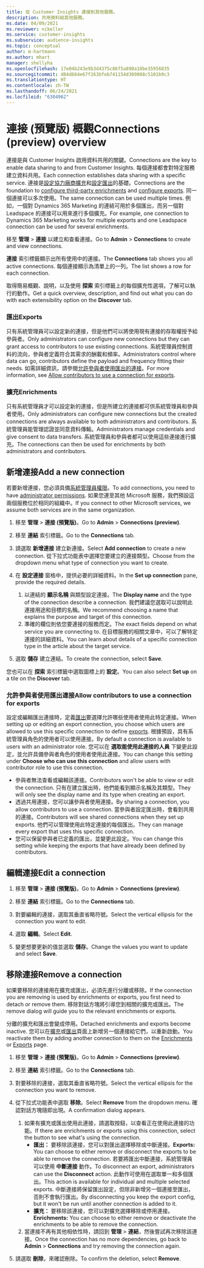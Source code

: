 ```yaml
---
title: 從 Customer Insights 連接到其他服務。
description: 共用資料給其他服務。
ms.date: 04/09/2021
ms.reviewer: nikeller
ms.service: customer-insights
ms.subservice: audience-insights
ms.topic: conceptual
author: m-hartmann
ms.author: mhart
manager: shellyha
ms.openlocfilehash: 17e04b243e9b3d4375c86f5a890a18be35956835
ms.sourcegitcommit: d84d664e67f263bfeb741154d309088c5101b9c3
ms.translationtype: HT
ms.contentlocale: zh-TW
ms.lasthandoff: 06/24/2021
ms.locfileid: "6304962"
---
```

# <a name="connections-preview-overview"></a><span data-ttu-id="37a61-103">連接 (預覽版) 概觀</span><span class="sxs-lookup"><span data-stu-id="37a61-103">Connections (preview) overview</span></span>

<span data-ttu-id="37a61-104">連接是與 Customer Insights 啟用資料共用的關鍵。</span><span class="sxs-lookup"><span data-stu-id="37a61-104">Connections are the key to enable data sharing to and from Customer Insights.</span></span> <span data-ttu-id="37a61-105">每個連接都會對特定服務建立資料共用。</span><span class="sxs-lookup"><span data-stu-id="37a61-105">Each connection establishes data sharing with a specific service.</span></span> <span data-ttu-id="37a61-106">連接是[設定協力廠商擴充](enrichment-hub.md)和[設定匯出](export-destinations.md)的基礎。</span><span class="sxs-lookup"><span data-stu-id="37a61-106">Connections are the foundation to [configure third-party enrichments](enrichment-hub.md) and [configure exports](export-destinations.md).</span></span> <span data-ttu-id="37a61-107">同一個連接可以多次使用。</span><span class="sxs-lookup"><span data-stu-id="37a61-107">The same connection can be used multiple times.</span></span> <span data-ttu-id="37a61-108">例如，一個對 Dynamics 365 Marketing 的連結可用於多個匯出，而另一個對 Leadspace 的連接可以用來進行多個擴充。</span><span class="sxs-lookup"><span data-stu-id="37a61-108">For example, one connection to Dynamics 365 Marketing works for multiple exports and one Leadspace connection can be used for several enrichments.</span></span>

<span data-ttu-id="37a61-109">移至 **管理** > **連接** 以建立和查看連接。</span><span class="sxs-lookup"><span data-stu-id="37a61-109">Go to **Admin** > **Connections** to create and view connections.</span></span>

<span data-ttu-id="37a61-110">**連接** 索引標籤顯示出所有使用中的連接。</span><span class="sxs-lookup"><span data-stu-id="37a61-110">The **Connections** tab shows you all active connections.</span></span> <span data-ttu-id="37a61-111">每個連接顯示為清單上的一列。</span><span class="sxs-lookup"><span data-stu-id="37a61-111">The list shows a row for each connection.</span></span> 

<span data-ttu-id="37a61-112">取得簡易概觀、說明，以及使用 **探索** 索引標籤上的每個擴充性選項，了解可以執行的動作。</span><span class="sxs-lookup"><span data-stu-id="37a61-112">Get a quick overview, description, and find out what you can do with each extensibility option on the **Discover** tab.</span></span>

### <a name="exports"></a><span data-ttu-id="37a61-113">匯出</span><span class="sxs-lookup"><span data-stu-id="37a61-113">Exports</span></span>

<span data-ttu-id="37a61-114">只有系統管理員可以設定新的連接，但是他們可以將使用現有連接的存取權授予給參與者。</span><span class="sxs-lookup"><span data-stu-id="37a61-114">Only administrators can configure new connections but they can grant access to contributors to use existing connections.</span></span> <span data-ttu-id="37a61-115">系統管理員控制資料的流向，參與者定義符合其需求的酬載和頻率。</span><span class="sxs-lookup"><span data-stu-id="37a61-115">Administrators control where data can go, contributors define the payload and frequency fitting their needs.</span></span> <span data-ttu-id="37a61-116">如需詳細資訊，請參閱[允許參與者使用匯出的連接](#allow-contributors-to-use-a-connection-for-exports)。</span><span class="sxs-lookup"><span data-stu-id="37a61-116">For more information, see [Allow contributors to use a connection for exports](#allow-contributors-to-use-a-connection-for-exports).</span></span>

### <a name="enrichments"></a><span data-ttu-id="37a61-117">擴充</span><span class="sxs-lookup"><span data-stu-id="37a61-117">Enrichments</span></span>

<span data-ttu-id="37a61-118">只有系統管理員才可以設定新的連接，但是所建立的連接都可供系統管理員和參與者使用。</span><span class="sxs-lookup"><span data-stu-id="37a61-118">Only administrators can configure new connections but the created connections are always available to both administrators and contributors.</span></span> <span data-ttu-id="37a61-119">系統管理員能管理認證並同意資料傳輸。</span><span class="sxs-lookup"><span data-stu-id="37a61-119">Administrators manage credentials and give consent to data transfers.</span></span> <span data-ttu-id="37a61-120">系統管理員和參與者都可以使用這些連接進行擴充。</span><span class="sxs-lookup"><span data-stu-id="37a61-120">The connections can then be used for enrichments by both administrators and contributors.</span></span>

## <a name="add-a-new-connection"></a><span data-ttu-id="37a61-121">新增連接</span><span class="sxs-lookup"><span data-stu-id="37a61-121">Add a new connection</span></span>

<span data-ttu-id="37a61-122">若要新增連接，您必須具備[系統管理員權限](permissions.md)。</span><span class="sxs-lookup"><span data-stu-id="37a61-122">To add connections, you need to have [administrator permissions](permissions.md).</span></span> <span data-ttu-id="37a61-123">如果您連至其他 Microsoft 服務，我們預設這兩個服務位於相同的組織中。</span><span class="sxs-lookup"><span data-stu-id="37a61-123">If you connect to other Microsoft services, we assume both services are in the same organization.</span></span>

1. <span data-ttu-id="37a61-124">移至 **管理** > **連接 (預覽版)**。</span><span class="sxs-lookup"><span data-stu-id="37a61-124">Go to **Admin** > **Connections (preview)**.</span></span>

1. <span data-ttu-id="37a61-125">移至 **連結** 索引標籤。</span><span class="sxs-lookup"><span data-stu-id="37a61-125">Go to the **Connections** tab.</span></span>

1. <span data-ttu-id="37a61-126">請選取 **新增連接** 建立新連接。</span><span class="sxs-lookup"><span data-stu-id="37a61-126">Select **Add connection** to create a new connection.</span></span> <span data-ttu-id="37a61-127">從下拉式功能表中選擇您要建立的連接類型。</span><span class="sxs-lookup"><span data-stu-id="37a61-127">Choose from the dropdown menu what type of connection you want to create.</span></span>

1. <span data-ttu-id="37a61-128">在 **設定連接** 窗格中，提供必要的詳細資料。</span><span class="sxs-lookup"><span data-stu-id="37a61-128">In the **Set up connection** pane, provide the required details.</span></span> 
   1. <span data-ttu-id="37a61-129">以連結的 **顯示名稱** 與類型設定連接。</span><span class="sxs-lookup"><span data-stu-id="37a61-129">The **Display name** and the type of the connection describe a connection.</span></span> <span data-ttu-id="37a61-130">我們建議您選取可以說明此連接用途和目標的名稱。</span><span class="sxs-lookup"><span data-stu-id="37a61-130">We recommend choosing a name that explains the purpose and target of this connection.</span></span>
   1. <span data-ttu-id="37a61-131">準確的欄位則依您要連接的服務而定。</span><span class="sxs-lookup"><span data-stu-id="37a61-131">The exact fields depend on what service you are connecting to.</span></span> <span data-ttu-id="37a61-132">在目標服務的相關文章中，可以了解特定連接的詳細資料。</span><span class="sxs-lookup"><span data-stu-id="37a61-132">You can learn about details of a specific connection type in the article about the target service.</span></span>

1. <span data-ttu-id="37a61-133">選取 **儲存** 建立連結。</span><span class="sxs-lookup"><span data-stu-id="37a61-133">To create the connection, select **Save**.</span></span>

<span data-ttu-id="37a61-134">您也可以在 **探索** 索引標籤中選取圖標上的 **設定**。</span><span class="sxs-lookup"><span data-stu-id="37a61-134">You can also select **Set up** on a tile on the **Discover** tab.</span></span>

### <a name="allow-contributors-to-use-a-connection-for-exports"></a><span data-ttu-id="37a61-135">允許參與者使用匯出連接</span><span class="sxs-lookup"><span data-stu-id="37a61-135">Allow contributors to use a connection for exports</span></span>

<span data-ttu-id="37a61-136">設定或編輯匯出連接時，定義[匯出](export-destinations.md)要選擇允許哪些使用者使用此特定連接。</span><span class="sxs-lookup"><span data-stu-id="37a61-136">When setting up or editing an export connection, you choose which users are allowed to use this specific connection to define [exports](export-destinations.md).</span></span> <span data-ttu-id="37a61-137">根據預設，具有系統管理員角色的使用者可以使用連接。</span><span class="sxs-lookup"><span data-stu-id="37a61-137">By default a connection is available to users with an administrator role.</span></span> <span data-ttu-id="37a61-138">您可以在 **選取能使用此連接的人員** 下變更此設定，並允許具備參與者角色的使用者使用此連接。</span><span class="sxs-lookup"><span data-stu-id="37a61-138">You can change this setting under **Choose who can use this connection** and allow users with contributor role to use this connection.</span></span>

- <span data-ttu-id="37a61-139">參與者無法查看或編輯該連接。</span><span class="sxs-lookup"><span data-stu-id="37a61-139">Contributors won't be able to view or edit the connection.</span></span> <span data-ttu-id="37a61-140">只有在建立匯出時，他們能看到顯示名稱及其類型。</span><span class="sxs-lookup"><span data-stu-id="37a61-140">They will only see the display name and its type when creating an export.</span></span>
- <span data-ttu-id="37a61-141">透過共用連接，您可以讓參與者使用連接。</span><span class="sxs-lookup"><span data-stu-id="37a61-141">By sharing a connection, you allow contributors to use a connection.</span></span> <span data-ttu-id="37a61-142">當參與者設定匯出時，會看到共用的連接。</span><span class="sxs-lookup"><span data-stu-id="37a61-142">Contributors will see shared connections when they set up exports.</span></span> <span data-ttu-id="37a61-143">他們可以管理使用此特定連接的每個匯出。</span><span class="sxs-lookup"><span data-stu-id="37a61-143">They can manage every export that uses this specific connection.</span></span>
- <span data-ttu-id="37a61-144">您可以保留參與者已定義的匯出，並變更此設定。</span><span class="sxs-lookup"><span data-stu-id="37a61-144">You can change this setting while keeping the exports that have already been defined by contributors.</span></span>

## <a name="edit-a-connection"></a><span data-ttu-id="37a61-145">編輯連接</span><span class="sxs-lookup"><span data-stu-id="37a61-145">Edit a connection</span></span>

1. <span data-ttu-id="37a61-146">移至 **管理** > **連接 (預覽版)**。</span><span class="sxs-lookup"><span data-stu-id="37a61-146">Go to **Admin** > **Connections (preview)**.</span></span>

1. <span data-ttu-id="37a61-147">移至 **連結** 索引標籤。</span><span class="sxs-lookup"><span data-stu-id="37a61-147">Go to the **Connections** tab.</span></span>

1. <span data-ttu-id="37a61-148">對要編輯的連接，選取其垂直省略符號。</span><span class="sxs-lookup"><span data-stu-id="37a61-148">Select the vertical ellipsis for the connection you want to edit.</span></span>

1. <span data-ttu-id="37a61-149">選取 **編輯**。</span><span class="sxs-lookup"><span data-stu-id="37a61-149">Select **Edit**.</span></span>

1. <span data-ttu-id="37a61-150">變更想要更新的值並選取 **儲存**。</span><span class="sxs-lookup"><span data-stu-id="37a61-150">Change the values you want to update and select **Save**.</span></span>

## <a name="remove-a-connection"></a><span data-ttu-id="37a61-151">移除連接</span><span class="sxs-lookup"><span data-stu-id="37a61-151">Remove a connection</span></span>

<span data-ttu-id="37a61-152">如果要移除的連接用在擴充或匯出，必須先進行分離或移除。</span><span class="sxs-lookup"><span data-stu-id="37a61-152">If the connection you are removing is used by enrichments or exports, you first need to detach or remove them.</span></span> <span data-ttu-id="37a61-153">移除對話方塊將引導您到相關的擴充或匯出。</span><span class="sxs-lookup"><span data-stu-id="37a61-153">The remove dialog will guide you to the relevant enrichments or exports.</span></span> 

<span data-ttu-id="37a61-154">分離的擴充和匯出會變成停用。</span><span class="sxs-lookup"><span data-stu-id="37a61-154">Detached enrichments and exports become inactive.</span></span> <span data-ttu-id="37a61-155">您可以在[擴充](enrichment-hub.md)或[匯出](export-destinations.md)頁面上新增另一個連接給它們，以重新啟動。</span><span class="sxs-lookup"><span data-stu-id="37a61-155">You reactivate them by adding another connection to them on the [Enrichments](enrichment-hub.md) or [Exports](export-destinations.md) page.</span></span>

1. <span data-ttu-id="37a61-156">移至 **管理** > **連接 (預覽版)**。</span><span class="sxs-lookup"><span data-stu-id="37a61-156">Go to **Admin** > **Connections (preview)**.</span></span>

1. <span data-ttu-id="37a61-157">移至 **連結** 索引標籤。</span><span class="sxs-lookup"><span data-stu-id="37a61-157">Go to the **Connections** tab.</span></span>

1. <span data-ttu-id="37a61-158">對要移除的連接，選取其垂直省略符號。</span><span class="sxs-lookup"><span data-stu-id="37a61-158">Select the vertical ellipsis for the connection you want to remove.</span></span>

1. <span data-ttu-id="37a61-159">從下拉式功能表中選取 **移除**。</span><span class="sxs-lookup"><span data-stu-id="37a61-159">Select **Remove** from the dropdown menu.</span></span> <span data-ttu-id="37a61-160">確認對話方塊隨即出現。</span><span class="sxs-lookup"><span data-stu-id="37a61-160">A confirmation dialog appears.</span></span>

   1. <span data-ttu-id="37a61-161">如果有擴充或匯出使用此連接，請選取按鈕，以查看正在使用此連接的功能。</span><span class="sxs-lookup"><span data-stu-id="37a61-161">If there are enrichments or exports using this connection, select the button to see what's using the connection.</span></span>
      - <span data-ttu-id="37a61-162">**匯出：** 要移除該連接，您可以對匯出選擇移除或中斷連接。</span><span class="sxs-lookup"><span data-stu-id="37a61-162">**Exports:** You can choose to either remove or disconnect the exports to be able to remove the connection.</span></span> <span data-ttu-id="37a61-163">若要將匯出中斷連接，系統管理員可以使用 **中斷連接** 動作。</span><span class="sxs-lookup"><span data-stu-id="37a61-163">To disconnect an export, administrators can use the **Disconnect** action.</span></span> <span data-ttu-id="37a61-164">此動作可使用在選取單一和多個匯出。</span><span class="sxs-lookup"><span data-stu-id="37a61-164">This action is available for individual and multiple selected exports.</span></span> <span data-ttu-id="37a61-165">中斷連接將保留匯出設定，但除非新增另一個連接至匯出，否則不會執行匯出。</span><span class="sxs-lookup"><span data-stu-id="37a61-165">By disconnecting you keep the export config, but it won't be run until another connection is added to it.</span></span>
      - <span data-ttu-id="37a61-166">**擴充：** 要移除該連接，您可以對擴充選擇移除或停用連接。</span><span class="sxs-lookup"><span data-stu-id="37a61-166">**Enrichments:** You can choose to either remove or deactivate the enrichments to be able to remove the connection.</span></span> 
   1. <span data-ttu-id="37a61-167">當連接不再有其他相依性時，請回到 **管理** > **連結**，然後嘗試再次移除該連接。</span><span class="sxs-lookup"><span data-stu-id="37a61-167">Once the connection has no more dependencies, go back to **Admin** > **Connections** and try removing the connection again.</span></span>

1. <span data-ttu-id="37a61-168">請選取 **刪除**，來確認刪除。</span><span class="sxs-lookup"><span data-stu-id="37a61-168">To confirm the deletion, select **Remove**.</span></span>

